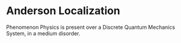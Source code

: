 # Anderson Localization
Phenomenon Physics is present over a Discrete Quantum Mechanics System, in a medium disorder. 
